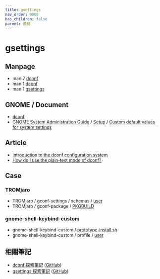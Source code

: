 ```yaml
---
title: gsettings
nav_order: 9060
has_children: false
parent: 連結
---
```



# gsettings


## Manpage

* man 7 [dconf](https://manpages.ubuntu.com/manpages/jammy/en/man7/dconf.7.html)
* man 1 [dconf](https://manpages.ubuntu.com/manpages/jammy/en/man1/dconf.1.html)
* man 1 [gsettings](https://manpages.ubuntu.com/manpages/jammy/en/man1/gsettings.1.html)


## GNOME / Document

* [dconf](https://wiki.gnome.org/Projects/dconf)
* [GNOME System Administration Guide](https://help.gnome.org/admin/system-admin-guide/stable/) / [Setup](https://help.gnome.org/admin/system-admin-guide/stable/setup.html.en) / [Custom default values for system settings](https://help.gnome.org/admin/system-admin-guide/stable/dconf-custom-defaults.html.en)


## Article

* [Introduction to the dconf configuration system](https://linuxconfig.org/introduction-to-the-dconf-configuration-system)
* [How do I use the plain-text mode of dconf?](https://unix.stackexchange.com/questions/426322/how-do-i-use-the-plain-text-mode-of-dconf)


## Case

### TROMjaro

* TROMjaro / gconf-settings / schemas / [user](https://git.trom.tf/TROMjaro/gconf-settings/src/branch/master/schemas/user)
* TROMjaro / gconf-package / [PKGBUILD](https://git.trom.tf/TROMjaro/gconf-package/src/branch/master/PKGBUILD#L27)


### gnome-shell-keybind-custom

* gnome-shell-keybind-custom / [prototype-install.sh](https://github.com/samwhelp/note-about-ubuntu/blob/gh-pages/_demo/adjustment/de/gnome-shell/part/gnome-shell-keybind-custom/prototype-install.sh#L26)
* gnome-shell-keybind-custom / profile / [user](https://github.com/samwhelp/note-about-ubuntu/blob/gh-pages/_demo/adjustment/de/gnome-shell/part/gnome-shell-keybind-custom/config/gnome-shell/profile/user)





## 相關筆記

* [dconf 探索筆記](https://samwhelp.github.io/note-about-dconf/) ([GitHub](https://github.com/samwhelp/note-about-dconf))
* [gsettings 探索筆記](https://samwhelp.github.io/note-about-gsettings/) ([GitHub](https://github.com/samwhelp/note-about-gsettings))
